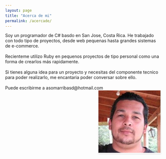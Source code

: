 ```yaml
---
layout: page
title: "Acerca de mi"
permalink: /acercade/
---
```

<div class="row">
	<div class="col-md-8">
	Soy un programador de C# basdo en San Jose, Costa Rica. He trabajado con todo tipo de proyectos, desde web pequenas hasta grandes sistemas de e-commerce.
	</br></br>
	Recienteme utilizo Ruby en pequenos proyectos de tipo personal como una forma de crearlos m&aacute;s rapidamente.
	</br></br>
	Si tienes alguna idea para un proyecto y necesitas del componente tecnico para poder realizarlo, me encantaria poder conversar sobre ello.
	</br></br>
	Puede escribirme a asomarribasd@hotmail.com
	</div>
	<div class="col-md-4" style="float:right;box-shadow: 0px 1px 4px rgba(0, 0, 0, 0.15);">
		<img src="/images/AhmedSomarribas.jpg">
	</div>
</div>